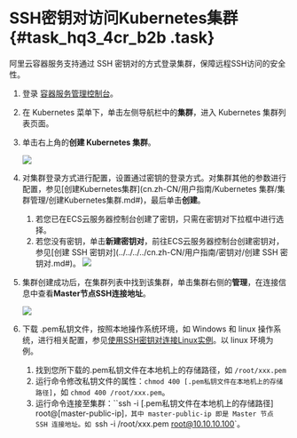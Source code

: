 # SSH密钥对访问Kubernetes集群 {#task_hq3_4cr_b2b .task}

阿里云容器服务支持通过 SSH 密钥对的方式登录集群，保障远程SSH访问的安全性。

1.  登录 [容器服务管理控制台](https://cs.console.aliyun.com/)。 
2.  在 Kubernetes 菜单下，单击左侧导航栏中的**集群**，进入 Kubernetes 集群列表页面。 
3.  单击右上角的**创建 Kubernetes 集群**。 

    ![](http://static-aliyun-doc.oss-cn-hangzhou.aliyuncs.com/assets/img/14698/6173_zh-CN.png)

4.  对集群登录方式进行配置，设置通过密钥的登录方式。对集群其他的参数进行配置，参见[创建Kubernetes集群](cn.zh-CN/用户指南/Kubernetes 集群/集群管理/创建Kubernetes集群.md#)，最后单击**创建**。 

    1.  若您已在ECS云服务器控制台创建了密钥，只需在密钥对下拉框中进行选择。
    2.  若您没有密钥，单击**新建密钥对**，前往ECS云服务器控制台创建密钥对，参见[创建 SSH 密钥对](../../../../cn.zh-CN/用户指南/密钥对/创建 SSH 密钥对.md#)。
    ![](http://static-aliyun-doc.oss-cn-hangzhou.aliyuncs.com/assets/img/14698/6174_zh-CN.png)

5.  集群创建成功后，在集群列表中找到该集群，单击集群右侧的**管理**，在连接信息中查看**Master节点SSH连接地址**。 

    ![](http://static-aliyun-doc.oss-cn-hangzhou.aliyuncs.com/assets/img/14698/6176_zh-CN.png) 

6.  下载 .pem私钥文件，按照本地操作系统环境，如 Windows 和 linux 操作系统，进行相关配置，参见[使用SSH密钥对连接Linux实例](../../../../cn.zh-CN/用户指南/连接实例/使用SSH密钥对连接Linux实例.md#)。以 linux 环境为例。 
    1.  找到您所下载的.pem私钥文件在本地机上的存储路径，如 `/root/xxx.pem` 
    2.  运行命令修改私钥文件的属性：`chmod 400 [.pem私钥文件在本地机上的存储路径]`，如 `chmod 400 /root/xxx.pem`。 
    3.  运行命令连接至集群：``ssh -i [.pem私钥文件在本地机上的存储路径] root@[master-public-ip]`，其中 master-public-ip 即是 Master 节点 SSH 连接地址。如 `ssh -i /root/xxx.pem root@10.10.10.100`。 


